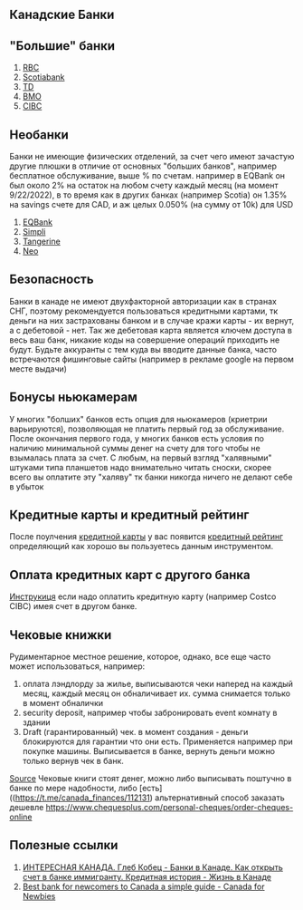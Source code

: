 ## Канадские Банки

## "Большие" банки
1. [RBC](rbc.md)
2. [Scotiabank](scotia.md)
3. [TD](td.md)
3. [BMO](https://www.bmo.com/main/personal)
4. [CIBC](cibc.md)

## Необанки
Банки не имеющие физических отделений, за счет чего имеют зачастую другие плюшки в отличие от основных "больших банков", например бесплатное обслуживание, выше % по счетам. например в EQBank он был около 2% на остаток на любом счету каждый месяц (на момент 9/22/2022), в то время как в других банках (например Scotia) он 1.35% на savings счете для CAD, и аж целых 0.050% (на сумму от 10k) для USD
1. [EQBank](https://www.eqbank.ca/)
2. [Simpli](https://www.simplii.com/en/home.html)
3. [Tangerine](https://www.tangerine.ca/en)
4. [Neo](https://www.neofinancial.com/)

## Безопасность
Банки в канаде не имеют двухфакторной авторизации как в странах СНГ, поэтому рекомендуется пользоваться кредитными картами, тк деньги на них застрахованы банком и в случае кражи карты - их вернут, а с дебетовой - нет. Так же дебетовая карта является ключем доступа в весь ваш банк, никакие коды на совершение операций приходить не будут.
Будьте аккуранты с тем куда вы вводите данные банка, часто встречаются фишинговые сайты (например в рекламе google на первом месте выдачи)

## Бонусы ньюкамерам
У многих "болших" банков есть опция для ньюкамеров (криетрии варьируются), позволяющая не платить первый год за обслуживание. После окончания первого года, у многих банков есть условия по наличию минимальной суммы денег на счету для того чтобы не взымалась плата за счет. С любым, на первый взгляд "халявными" штуками типа планшетов надо внимательно читать сноски, скорее всего вы оплатите эту "халяву" тк банки никогда ничего не делают себе в убыток

## Кредитные карты и кредитный рейтинг
После поулчения [кредитной карты](get_credit_card.md) у вас появится [кредитный рейтинг](credit_score.md) определяющий как хорошо вы пользуетесь данным инструментом.

## Оплата кредитных карт с другого банка
[Инструкиця](pay_credit_card.md) если надо оплатить кредитную карту (например Costco CIBC) имея счет в другом банке. 

## Чековые книжки
Рудиментарное местное решение, которое, однако, все еще часто может использоваться, например:
1) оплата лэндлорду за жилье, выписываются чеки наперед на каждый месяц, каждый месяц он обналичивает их. сумма снимается только в момент обналички
2) security deposit, например чтобы забронировать event комнату в здании
3) Draft (гарантированный) чек. в момент создания - деньги блокируются для гарантии что они есть. Применяется например при покупке машины. Выписывается в банке, вернуть деньги можно только вернув чек в банк.

[Source](https://t.me/canada_finances/112131)
Чековые книги стоят денег, можно либо выписывать поштучно в банке по мере надобности, либо [есть]((https://t.me/canada_finances/112131) альтернативный способ заказать дешевле
https://www.chequesplus.com/personal-cheques/order-cheques-online

## Полезные ссылки
1. [ИНТЕРЕСНАЯ КАНАДА. Глеб Кобец - Банки в Канаде. Как открыть счет в банке иммигранту. Кредитная история - Жизнь в Канаде](https://www.youtube.com/watch?v=Y-lOF46M8rQ&list=PLRY3kJNvPjt7pJSu9C0IWkW4-TWtky8k-&index=9)
2. [Best bank for newcomers to Canada a simple guide - Canada for Newbies](https://www.canadafornewbies.com/how-to-open-a-bank-account-for-newcomers-in-canada/)
